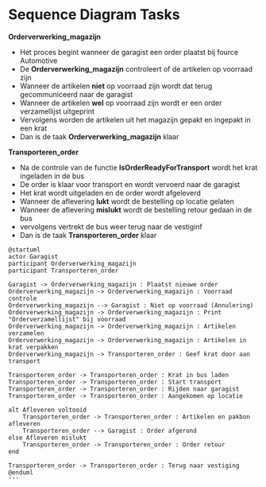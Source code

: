# Sequence Diagram Tasks
**Orderverwerking_magazijn**
- Het proces begint wanneer de garagist een order plaatst bij fource Automotive
- De **Orderverwerking_magazijn** controleert of de artikelen op voorraad zijn
- Wanneer de artikelen **niet** op voorraad zijn wordt dat terug gecommuniceerd naar de garagist
- Wanneer de artikelen **wel** op voorraad zijn wordt er een order verzamellijst uitgeprint
- Vervolgens worden de artikelen uit het magazijn gepakt en ingepakt in een krat 
- Dan is de taak **Orderverwerking_magazijn** klaar

**Transporteren_order**
- Na de controle van de functie **IsOrderReadyForTransport** wordt het krat ingeladen in de bus
- De order is klaar voor transport en wordt vervoerd naar de garagist
- Het krat wordt uitgeladen en de order wordt afgeleverd
- Wanneer de aflevering **lukt** wordt de bestelling op locatie gelaten 
- Wanneer de aflevering **mislukt** wordt de bestelling retour gedaan in de bus
- vervolgens vertrekt de bus weer terug naar de vestiginf
- Dan is de taak **Transporteren_order** klaar

```plantuml
@startuml
actor Garagist
participant Orderverwerking_magazijn
participant Transporteren_order

Garagist -> Orderverwerking_magazijn : Plaatst nieuwe order
Orderverwerking_magazijn -> Orderverwerking_magazijn : Voorraad controle
Orderverwerking_magazijn --> Garagist : Niet op voorraad (Annulering)
Orderverwerking_magazijn -> Orderverwerking_magazijn : Print "Orderverzamellijst" bij voorraad
Orderverwerking_magazijn -> Orderverwerking_magazijn : Artikelen verzamelen
Orderverwerking_magazijn -> Orderverwerking_magazijn : Artikelen in krat verpakken
Orderverwerking_magazijn -> Transporteren_order : Geef krat door aan transport

Transporteren_order -> Transporteren_order : Krat in bus laden
Transporteren_order -> Transporteren_order : Start transport
Transporteren_order -> Transporteren_order : Rijden naar garagist
Transporteren_order -> Transporteren_order : Aangekomen op locatie

alt Afleveren voltooid
    Transporteren_order -> Transporteren_order : Artikelen en pakbon afleveren
    Transporteren_order --> Garagist : Order afgerond
else Afleveren mislukt
    Transporteren_order -> Transporteren_order : Order retour
end

Transporteren_order -> Transporteren_order : Terug naar vestiging
@enduml
'''